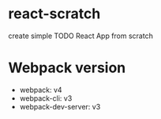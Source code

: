 # react-scratch
create simple TODO React App from scratch

# Webpack version
- webpack: v4
- webpack-cli: v3
- webpack-dev-server: v3